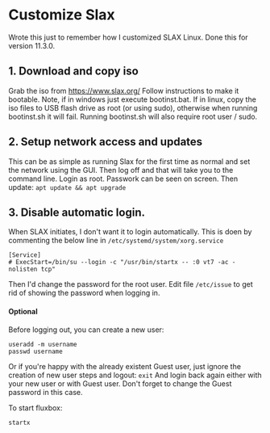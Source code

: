 # Customize Slax
Wrote this just to remember how I customized SLAX Linux. Done this for version 11.3.0.

## 1. Download and copy iso
Grab the iso from https://www.slax.org/ Follow instructions to make it bootable.
Note, if in windows just execute bootinst.bat. If in linux, copy the iso files to USB flash drive as root (or using sudo), otherwise when running bootinst.sh it will fail. Running bootinst.sh will also require root user / sudo.

## 2. Setup network access and updates
This can be as simple as running Slax for the first time as normal and set the network using the GUI. Then log off and that will take you to the command line. Login as root. Passwork can be seen on screen. Then update:
```apt update && apt upgrade```

## 3. Disable automatic login.
When SLAX initiates, I don't want it to login automatically. This is doen by commenting the below line in `/etc/systemd/system/xorg.service`

```
[Service]
# ExecStart=/bin/su --login -c "/usr/bin/startx -- :0 vt7 -ac -nolisten tcp"
```

Then I'd change the password for the root user. Edit file `/etc/issue` to get rid of showing the password when logging in.

#### Optional
Before logging out, you can create a new user:
```
useradd -m username
passwd username
```

Or if you're happy with the already existent Guest user, just ignore the creation of new user steps and logout: `exit`
And login back again either with your new user or with Guest user. Don't forget to change the Guest password in this case.

To start fluxbox:
```
startx
```

